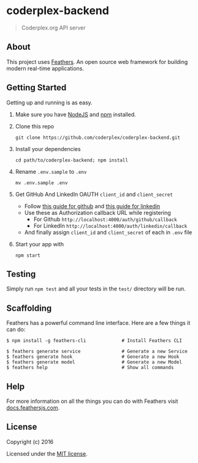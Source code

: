 # coderplex-backend

> Coderplex.org API server

## About

This project uses [Feathers](http://feathersjs.com). An open source web framework for building modern real-time applications.

## Getting Started

Getting up and running is as easy.

1. Make sure you have [NodeJS](https://nodejs.org/) and [npm](https://www.npmjs.com/) installed.
2. Clone this repo
    ```
    git clone https://github.com/coderplex/coderplex-backend.git
    ```
3. Install your dependencies

    ```
    cd path/to/coderplex-backend; npm install
    ```
4. Rename `.env.sample` to `.env`

    ```
    mv .env.sample .env
    ```
5. Get GitHub And LinkedIn OAUTH `client_id` and `client_secret`
    - Follow [this guide for github](https://developer.github.com/apps/building-integrations/setting-up-and-registering-oauth-apps/registering-oauth-apps/) and [this guide for linkedin](https://developer.linkedin.com/docs/oauth2)
    - Use these as Authorization callback URL while registering
        - For Github `http://localhost:4000/auth/github/callback`
        - For LinkedIn `http://localhost:4000/auth/linkedin/callback`
    - And finally assign `client_id` and `client_secret` of each in `.env` file
6. Start your app with

    ```
    npm start
    ```

## Testing

Simply run `npm test` and all your tests in the `test/` directory will be run.

## Scaffolding

Feathers has a powerful command line interface. Here are a few things it can do:

```
$ npm install -g feathers-cli             # Install Feathers CLI

$ feathers generate service               # Generate a new Service
$ feathers generate hook                  # Generate a new Hook
$ feathers generate model                 # Generate a new Model
$ feathers help                           # Show all commands
```

## Help

For more information on all the things you can do with Feathers visit [docs.feathersjs.com](http://docs.feathersjs.com).

## License

Copyright (c) 2016

Licensed under the [MIT license](LICENSE).
